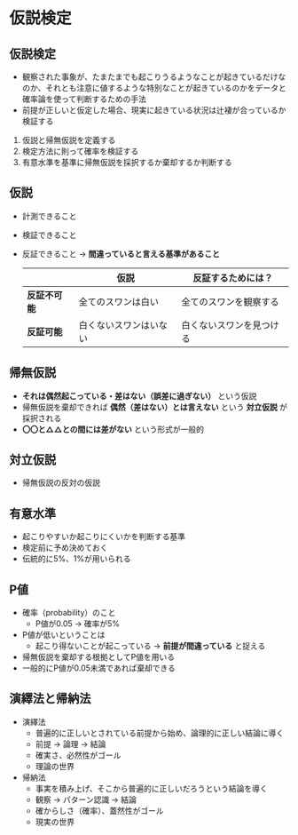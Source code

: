 # 仮説検定

## 仮説検定
* 観察された事象が、たまたまでも起こりうるようなことが起きているだけなのか、それとも注意に値するような特別なことが起きているのかをデータと確率論を使って判断するための手法
* 前提が正しいと仮定した場合、現実に起きている状況は辻褄が合っているか検証する

1. 仮説と帰無仮説を定義する
2. 検定方法に則って確率を検証する
3. 有意水準を基準に帰無仮説を採択するか棄却するか判断する

## 仮説
* 計測できること
* 検証できること
* 反証できること → __間違っていると言える基準があること__

  ||仮説|反証するためには？|
  |--|--|--|
  |__反証不可能__|全てのスワンは白い|全てのスワンを観察する|
  |__反証可能__|白くないスワンはいない|白くないスワンを見つける|

## 帰無仮説
*  __それは偶然起こっている・差はない（誤差に過ぎない）__ という仮説
* 帰無仮説を棄却できれば __偶然（差はない）とは言えない__ という __対立仮説__ が採択される
* __〇〇と△△との間には差がない__ という形式が一般的

## 対立仮説
* 帰無仮説の反対の仮説

## 有意水準
* 起こりやすいか起こりにくいかを判断する基準
* 検定前に予め決めておく
* 伝統的に5%、1%が用いられる

## P値
* 確率（probability）のこと
  * P値が0.05 → 確率が5%
* P値が低いということは
  * 起こり得ないことが起こっている → __前提が間違っている__ と捉える
* 帰無仮説を棄却する根拠としてP値を用いる
* 一般的にP値が0.05未満であれば棄却できる

## 演繹法と帰納法
* 演繹法
  * 普遍的に正しいとされている前提から始め、論理的に正しい結論に導く
  * 前提 → 論理 → 結論
  * 確実さ、必然性がゴール
  * 理論の世界
* 帰納法
  * 事実を積み上げ、そこから普遍的に正しいだろうという結論を導く
  * 観察 → パターン認識 → 結論
  * 確からしさ（確率）、蓋然性がゴール
  * 現実の世界

